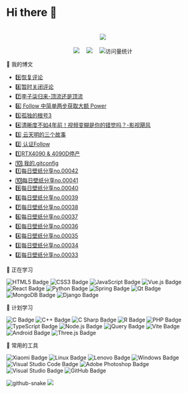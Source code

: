 # Hi there 👋
<h1 align="center">
  <a href="https:///">
    <img src="https://readme-typing-svg.herokuapp.com/?lines=console.log(%22Hello%2C%20World!%22);云少祝您今天愉快!&center=true&size=27">
  </a>
</h1>

  <div align="center">
    <a href="https://blog.study996.cn"><img src="https://img.shields.io/badge/Website-博客-blue" /></a>&emsp;
    <!-- <a href="https://twitter.com/it985/"><img src="https://img.shields.io/badge/Twitter-推特-blue" /></a>&emsp; -->
    <!-- <a href="https://www.youtube.com/@it985"><img src="https://img.shields.io/badge/YouTube-油管-c32136" /></a>&emsp; -->
    <!-- <a href="https://box.sunguoqi.com/weixin_mp"><img src="https://img.shields.io/badge/WeChat-微信-07c160" /></a>&emsp; -->
    <a href="https://space.bilibili.com/300767383/"><img src="https://img.shields.io/badge/Bilibili-B站-ff69b4" /></a>&emsp;
    <!-- <a href="https://blog.csdn.net/weixin_50915462/"><img src="https://img.shields.io/badge/CSDN-论坛-c32136" /></a>&emsp; -->
    <!-- <a href="https://www.zhihu.com/people/sunguoqi/"><img src="https://img.shields.io/badge/Zhihu-知乎-blue" /></a>&emsp; -->
    <!-- visitor statistics logo 访客数统计徽标 -->
    <img src="https://komarev.com/ghpvc/?username=it985&label=Views&color=0e75b6&style=flat" alt="访问量统计" />
  </div>

🧰 我的博文
<!-- BLOG-POST-LIST:START -->
- [9️⃣恢复评论](https://blog.study996.cn/archives/7a0b2a98/)
- [8️⃣暂时关闭评论](https://blog.study996.cn/archives/39537792/)
- [7️⃣李子柒归来-顶流还是顶流](https://blog.study996.cn/archives/FhvPQSc4/)
- [6️⃣ Follow 中简单两步获取大额 Power](https://blog.study996.cn/archives/2115c8e1/)
- [5️⃣孤独的根号3](https://blog.study996.cn/archives/42dd900d/)
- [4️⃣清晰度不如4年前！视频变糊是你的错觉吗？-影视飓风](https://blog.study996.cn/archives/ksRhutqg/)
- [3️⃣ 云天明的三个故事](https://blog.study996.cn/archives/0c62374a/)
- [2️⃣ 认证Follow](https://blog.study996.cn/archives/caad38e1/)
- [1️⃣RTX4090 &amp; 4090D停产](https://blog.study996.cn/archives/3c656f5e/)
- [🔟 我的.gitconfig](https://blog.study996.cn/archives/ddc5f1d7/)
- [1️⃣每日壁纸分享no.00042](https://blog.study996.cn/archives/7207396103463914000/)
- [🔟每日壁纸分享no.00041](https://blog.study996.cn/archives/7202841567982308660/)
- [9️⃣每日壁纸分享no.00040](https://blog.study996.cn/archives/7195724684690820000/)
- [8️⃣每日壁纸分享no.00039](https://blog.study996.cn/archives/7194226962120920000/)
- [7️⃣每日壁纸分享no.00038](https://blog.study996.cn/archives/7192138177363201000/)
- [6️⃣每日壁纸分享no.00037](https://blog.study996.cn/archives/7189191263403380000/)
- [5️⃣每日壁纸分享no.00036](https://blog.study996.cn/archives/7188321293563940000/)
- [4️⃣每日壁纸分享no.00035](https://blog.study996.cn/archives/7187179575238053000/)
- [3️⃣每日壁纸分享no.00034](https://blog.study996.cn/archives/7186457259600350000/)
- [2️⃣每日壁纸分享no.00033](https://blog.study996.cn/archives/7185704209071803000/)
<!-- BLOG-POST-LIST:END -->
  
💪 正在学习

![HTML5 Badge](https://img.shields.io/badge/HTML5-E34F26?logo=html5&logoColor=fff&style=flat)
![CSS3 Badge](https://img.shields.io/badge/CSS3-1572B6?logo=css3&logoColor=fff&style=flat)
![JavaScript Badge](https://img.shields.io/badge/JavaScript-F7DF1E?logo=javascript&logoColor=000&style=flat)
![Vue.js Badge](https://img.shields.io/badge/Vue.js-4FC08D?logo=vuedotjs&logoColor=fff&style=flat)
![React Badge](https://img.shields.io/badge/React-61DAFB?logo=react&logoColor=000&style=flat)
![Python Badge](https://img.shields.io/badge/Python-3776AB?logo=python&logoColor=fff&style=flat)
![Spring Badge](https://img.shields.io/badge/Spring-6DB33F?logo=spring&logoColor=fff&style=flat)
![Qt Badge](https://img.shields.io/badge/Qt-41CD52?logo=qt&logoColor=fff&style=flat)
![MongoDB Badge](https://img.shields.io/badge/MongoDB-47A248?logo=mongodb&logoColor=fff&style=flat)
![Django Badge](https://img.shields.io/badge/Django-092E20?logo=django&logoColor=fff&style=flat)

🧠 计划学习

![C Badge](https://img.shields.io/badge/C-A8B9CC?logo=c&logoColor=fff&style=flat)
![C++ Badge](https://img.shields.io/badge/C%2B%2B-00599C?logo=cplusplus&logoColor=fff&style=flat)
![C Sharp Badge](https://img.shields.io/badge/C%20Sharp-239120?logo=csharp&logoColor=fff&style=flat)
![R Badge](https://img.shields.io/badge/R-276DC3?logo=r&logoColor=fff&style=flat)
![PHP Badge](https://img.shields.io/badge/PHP-777BB4?logo=php&logoColor=fff&style=flat)
![TypeScript Badge](https://img.shields.io/badge/TypeScript-3178C6?logo=typescript&logoColor=fff&style=flat)
![Node.js Badge](https://img.shields.io/badge/Node.js-393?logo=nodedotjs&logoColor=fff&style=flat)
![jQuery Badge](https://img.shields.io/badge/jQuery-0769AD?logo=jquery&logoColor=fff&style=flat)
![Vite Badge](https://img.shields.io/badge/Vite-646CFF?logo=vite&logoColor=fff&style=flat)
![Android Badge](https://img.shields.io/badge/Android-3DDC84?logo=android&logoColor=fff&style=flat)
![Three.js Badge](https://img.shields.io/badge/Three.js-092E20?logo=threedotjs&logoColor=fff&style=flat)

🧰 常用的工具

![Xiaomi Badge](https://img.shields.io/badge/Xiaomi-FF6900?logo=xiaomi&logoColor=fff&style=flat)
![Linux Badge](https://img.shields.io/badge/Linux-FCC624?logo=linux&logoColor=000&style=flat)
![Lenovo Badge](https://img.shields.io/badge/Lenovo-E2231A?logo=lenovo&logoColor=fff&style=flat)
![Windows Badge](https://img.shields.io/badge/Windows-0078D6?logo=windows&logoColor=fff&style=flat)
![Visual Studio Code Badge](https://img.shields.io/badge/Visual%20Studio%20Code-007ACC?logo=visualstudiocode&logoColor=fff&style=flat)
![Adobe Photoshop Badge](https://img.shields.io/badge/Adobe%20Photoshop-31A8FF?logo=adobephotoshop&logoColor=fff&style=flat)
![Visual Studio Badge](https://img.shields.io/badge/Visual%20Studio-5C2D91?logo=visualstudio&logoColor=fff&style=flat)
![GitHub Badge](https://img.shields.io/badge/GitHub-181717?logo=github&logoColor=fff&style=flat)

<!-- Snake Code Contribution Map 贪吃蛇代码贡献图 -->
<picture>
  <source media="(prefers-color-scheme: dark)" srcset="https://cdn.jsdelivr.net/gh/it985/it985/profile-snake-contrib/github-contribution-grid-snake-dark.svg" />
  <source media="(prefers-color-scheme: light)" srcset="https://cdn.jsdelivr.net/gh/it985/it985/profile-snake-contrib/github-contribution-grid-snake.svg" />
  <img alt="github-snake" src="https://cdn.jsdelivr.net/gh/it985/it985/profile-snake-contrib/github-contribution-grid-snake-dark.svg" />
</picture>

<!-- just img 图片 -->
<img src="https://cdn.jsdelivr.net/gh/it985/it985/assets/images/rocket.png"/>
</div>
